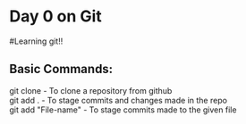 # Day 0 on Git

#Learning git!!

## Basic Commands:
git clone - To clone a repository from github  
git add . -  To stage commits and changes made in the repo  
git add "File-name" - To stage commits made to the given file  
